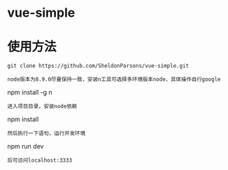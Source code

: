 # vue-simple

# 使用方法
```
git clone https://github.com/SheldonParsons/vue-simple.git
```
```
node版本为8.9.0尽量保持一致，安装n工具可选择多环境版本node，具体操作自行google
```
npm install -g n
```
进入项目目录，安装node依赖
```
npm install
```
然后执行一下语句，运行开发环境
```
npm run dev
```
后可访问localhost:3333
